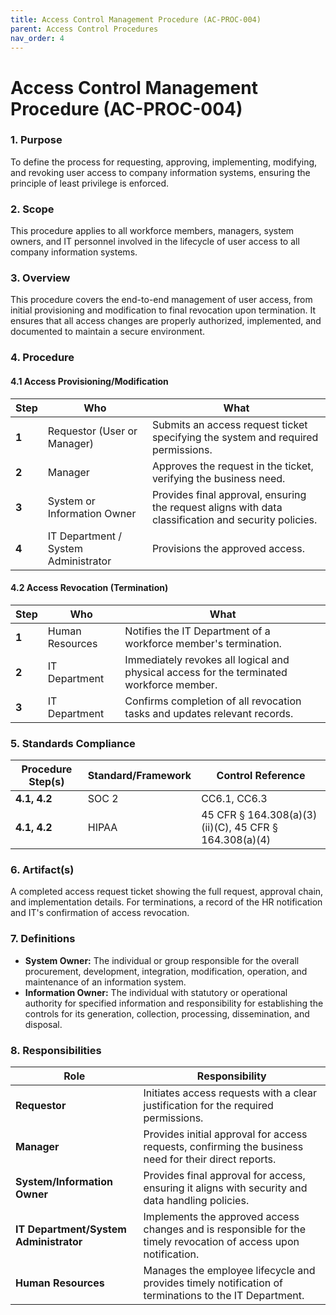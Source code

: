 ```yaml
---
title: Access Control Management Procedure (AC-PROC-004)
parent: Access Control Procedures
nav_order: 4
---
```


# Access Control Management Procedure (AC-PROC-004)

### 1. Purpose

To define the process for requesting, approving, implementing, modifying, and revoking user access to company information systems, ensuring the principle of least privilege is enforced.

### 2. Scope

This procedure applies to all workforce members, managers, system owners, and IT personnel involved in the lifecycle of user access to all company information systems.

### 3. Overview

This procedure covers the end-to-end management of user access, from initial provisioning and modification to final revocation upon termination. It ensures that all access changes are properly authorized, implemented, and documented to maintain a secure environment.

### 4. Procedure

#### 4.1 Access Provisioning/Modification

| **Step** | **Who**                             | **What**                                                                                             |
| -------- | ----------------------------------- | ---------------------------------------------------------------------------------------------------- |
| **1**    | Requestor (User or Manager)         | Submits an access request ticket specifying the system and required permissions.                     |
| **2**    | Manager                             | Approves the request in the ticket, verifying the business need.                                     |
| **3**    | System or Information Owner         | Provides final approval, ensuring the request aligns with data classification and security policies. |
| **4**    | IT Department / System Administrator| Provisions the approved access.                                                                      |

#### 4.2 Access Revocation (Termination)

| **Step** | **Who**                             | **What**                                                                                             |
| -------- | ----------------------------------- | ---------------------------------------------------------------------------------------------------- |
| **1**    | Human Resources                     | Notifies the IT Department of a workforce member's termination.                                      |
| **2**    | IT Department                       | Immediately revokes all logical and physical access for the terminated workforce member.             |
| **3**    | IT Department                       | Confirms completion of all revocation tasks and updates relevant records.                            |

### 5. Standards Compliance

| **Procedure Step(s)** | **Standard/Framework** | **Control Reference**                                  |
| --------------------- | ---------------------- | ------------------------------------------------------ |
| **4.1, 4.2**          | SOC 2                  | CC6.1, CC6.3                                           |
| **4.1, 4.2**          | HIPAA                  | 45 CFR § 164.308(a)(3)(ii)(C), 45 CFR § 164.308(a)(4)   |

### 6. Artifact(s)

A completed access request ticket showing the full request, approval chain, and implementation details. For terminations, a record of the HR notification and IT's confirmation of access revocation.

### 7. Definitions

*   **System Owner:** The individual or group responsible for the overall procurement, development, integration, modification, operation, and maintenance of an information system.
*   **Information Owner:** The individual with statutory or operational authority for specified information and responsibility for establishing the controls for its generation, collection, processing, dissemination, and disposal.

### 8. Responsibilities

| **Role**                              | **Responsibility**                                                                                             |
| ------------------------------------- | -------------------------------------------------------------------------------------------------------------- |
| **Requestor**                         | Initiates access requests with a clear justification for the required permissions.                             |
| **Manager**                           | Provides initial approval for access requests, confirming the business need for their direct reports.          |
| **System/Information Owner**          | Provides final approval for access, ensuring it aligns with security and data handling policies.               |
| **IT Department/System Administrator**| Implements the approved access changes and is responsible for the timely revocation of access upon notification. |
| **Human Resources**                   | Manages the employee lifecycle and provides timely notification of terminations to the IT Department.          |
